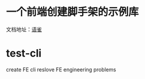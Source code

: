 # 一个前端创建脚手架的示例库
文档地址：[语雀](https://www.yuque.com/youer-suxvl/gna5rk/mx45vi)
# test-cli

create FE cli reslove FE engineering problems
